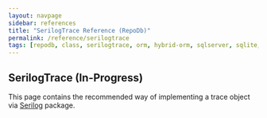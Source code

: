 ```yaml
---
layout: navpage
sidebar: references
title: "SerilogTrace Reference (RepoDb)"
permalink: /reference/serilogtrace
tags: [repodb, class, serilogtrace, orm, hybrid-orm, sqlserver, sqlite, mysql, postgresql]
---
```


## SerilogTrace (In-Progress)

This page contains the recommended way of implementing a trace object via [Serilog](https://www.nuget.org/packages/Serilog) package.
